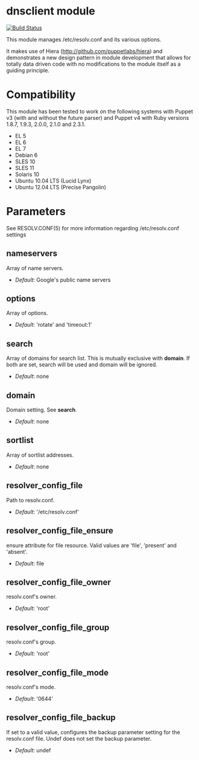 # dnsclient module #

[![Build Status](https://travis-ci.org/ghoneycutt/puppet-module-dnsclient.png?branch=master)](https://travis-ci.org/ghoneycutt/puppet-module-dnsclient)

This module manages /etc/resolv.conf and its various options.

It makes use of Hiera (http://github.com/puppetlabs/hiera) and demonstrates a
new design pattern in module development that allows for totally data driven
code with no modifications to the module itself as a guiding principle.

# Compatibility #

This module has been tested to work on the following systems with Puppet v3
(with and without the future parser) and Puppet v4 with Ruby versions 1.8.7,
1.9.3, 2.0.0, 2.1.0 and 2.3.1.

 * EL 5
 * EL 6
 * EL 7
 * Debian 6
 * SLES 10
 * SLES 11
 * Solaris 10
 * Ubuntu 10.04 LTS (Lucid Lynx)
 * Ubuntu 12.04 LTS (Precise Pangolin)

# Parameters #

See RESOLV.CONF(5) for more information regarding /etc/resolv.conf settings


nameservers
-----------
Array of name servers.

- *Default*: Google's public name servers

options
-------
Array of options.

- *Default*: 'rotate' and 'timeout:1'

search
------
Array of domains for search list. This is mutually exclusive with **domain**. If both are set, search will be used and domain will be ignored.

- *Default*: none

domain
------
Domain setting. See **search**.

- *Default*: none

sortlist
--------
Array of sortlist addresses.

- *Default*: none

resolver_config_file
--------------------
Path to resolv.conf.

- *Default*: '/etc/resolv.conf'

resolver_config_file_ensure
---------------------------
ensure attribute for file resource. Valid values are 'file', 'present' and 'absent'.

- *Default*: file

resolver_config_file_owner
--------------------------
resolv.conf's owner.

- *Default*: 'root'


resolver_config_file_group
--------------------------
resolv.conf's group.

- *Default*: 'root'


resolver_config_file_mode
-------------------------
resolv.conf's mode.

- *Default*: '0644'


resolver_config_file_backup
-------------------------
If set to a valid value, configures the backup parameter setting for the resolv.conf file. Undef does not set the backup parameter.

- *Default*: undef
